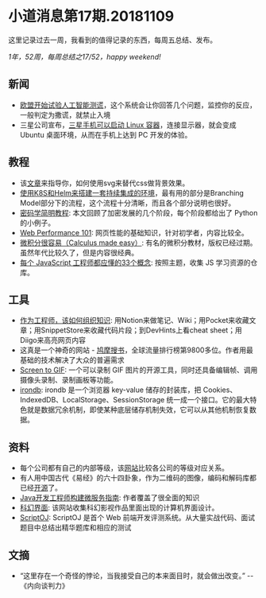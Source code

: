 # 小道消息第17期.20181109

这里记录过去一周，我看到的值得记录的东西，每周五总结、发布。

*1年，52周，每周总结之17/52，happy weekend!*

## 新闻

* [欧盟开始试验人工智能测谎](https://gizmodo.com/an-ai-lie-detector-is-going-to-start-questioning-travel-1830126881/amp)，这个系统会让你回答几个问题，监控你的反应，一般判定为撒谎，就禁止入境
* 三星公司宣布，[三星手机可以启动 Linux 容器](https://www.linuxondex.com/)，连接显示器，就会变成 Ubuntu 桌面环境，从而在手机上达到 PC 开发的体验。

## 教程

* 该[文章](https://webdesign.tutsplus.com/tutorials/how-to-use-svg-patterns-as-backgrounds--cms-31507)来指导你，如何使用svg来替代css做背景效果。
* [使用K8S和Helm来搭建一套持续集成的环境](https://medium.com/@vashgaurav/ci-cd-with-kubernetes-and-helm-79379d017d75)，最有用的部分是Branching Model部分下的流程，这个流程十分清晰，而且各个部分说明也很好。
* [密码学简明教程](http://davidlowryduda.com/a-brief-notebook-on-cryptography/): 本文回顾了加密发展的几个阶段，每个阶段都给出了 Python 的小例子。
* [Web Performance 101](https://3perf.com/talks/web-perf-101/): 网页性能的基础知识，针对初学者，内容比较全。
* [微积分很容易（Calculus made easy）](http://calculusmadeeasy.org/): 有名的微积分教材，版权已经过期。虽然年代比较久了，但是内容很经典。
* [每个 JavaScript 工程师都应懂的33个概念](https://github.com/leonardomso/33-js-concepts): 按照主题，收集 JS 学习资源的仓库。

## 工具

* [作为工程师，该如何组织知识](https://getpocket.com/a/read/2378251733): 用Notion来做笔记、Wiki；用Pocket来收藏文章；用SnippetStore来收藏代码片段；到DevHints上看cheat sheet；用Diigo来高亮网页内容
* 这真是一个神奇的网站 - [鸠摩搜书](https://www.jiumodiary.com/)，全球流量排行榜第9800多位。作者用最基础的技术解决了大众的普遍需求
* [Screen to GIF](https://www.screentogif.com/): 一个可以录制 GIF 图片的开源工具，同时还具备编辑帧、调用摄像头录制、录制画板等功能。
* [irondb](https://github.com/gruns/irondb): irondb 是一个浏览器 key-value 储存的封装库，把 Cookies、IndexedDB、LocalStorage、SessionStorage 统一成一个接口。它的最大特色就是数据冗余机制，即使某种底层储存机制失效，它可以从其他机制恢复数据。

## 资料

* 每个公司都有自己的内部等级，该[网站](https://www.levels.fyi/SE/Google/Microsoft/Facebook)比较各公司的等级对应关系。
* 有人用中国古代《易经》的六十四卦象，作为二维码的图像，编码和解码库都已经[开源](https://github.com/NodleCode/Nodle-I-Ching)了。
* [Java开发工程师构建微服务指南](https://www.javacodegeeks.com/2018/09/microservices-java-developers-java-jvm-landscape.html): 作者覆盖了很全面的知识
* [科幻界面](http://sciencefictioninterfaces.tumblr.com/): 该网站收集科幻影视作品里面出现的计算机界面设计。
* [ScriptOJ](http://scriptoj.mangojuice.top/): ScriptOJ 是首个 Web 前端开发评测系统。从大量实战代码、面试题目中总结出精华题库和相应的测试


## 文摘

* “这里存在一个奇怪的悖论，当我接受自己的本来面目时，就会做出改变。” -- 《内向谈判力》



